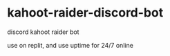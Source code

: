 # kahoot-raider-discord-bot
discord kahoot raider bot


use on replit, and use uptime for 24/7 online
